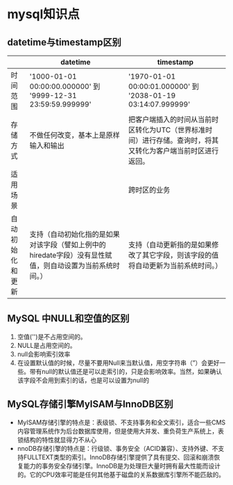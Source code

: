 # mysql知识点
## datetime与timestamp区别

|                  | datetime                                                     | timestamp                                                    |
| ---------------- | ------------------------------------------------------------ | ------------------------------------------------------------ |
| 时间范围         | '1000-01-01 00:00:00.000000' 到 '9999-12-31 23:59:59.999999' | '1970-01-01 00:00:01.000000' 到 '2038-01-19 03:14:07.999999' |
| 存储方式         | 不做任何改变，基本上是原样输入和输出                         | 把客户端插入的时间从当前时区转化为UTC（世界标准时间）进行存储。查询时，将其又转化为客户端当前时区进行返回。 |
| 适用场景         |                                                              | 跨时区的业务                                                 |
| 自动初始化和更新 | 支持（自动初始化指的是如果对该字段（譬如上例中的hiredate字段）没有显性赋值，则自动设置为当前系统时间。） | 支持（自动更新指的是如果修改了其它字段，则该字段的值将自动更新为当前系统时间。） |

## MySQL 中NULL和空值的区别

1. 空值('')是不占用空间的。
2. NULL是占用空间的。
3. null会影响索引效率
4. 在设置默认值的时候，尽量不要用Null来当默认值，用空字符串（”）会更好一些。带有null的默认值还是可以走索引的，只是会影响效率。当然，如果确认该字段不会用到索引的话，也是可以设置为null的

## MySQL存储引擎MyISAM与InnoDB区别
- MyISAM存储引擎的特点是：表级锁、不支持事务和全文索引，适合一些CMS内容管理系统作为后台数据库使用，但是使用大并发、重负荷生产系统上，表锁结构的特性就显得力不从心
- nnoDB存储引擎的特点是：行级锁、事务安全（ACID兼容）、支持外键、不支持FULLTEXT类型的索引。InnoDB存储引擎提供了具有提交、回滚和崩溃恢复能力的事务安全存储引擎。InnoDB是为处理巨大量时拥有最大性能而设计的。它的CPU效率可能是任何其他基于磁盘的关系数据库引擎所不能匹敌的。
